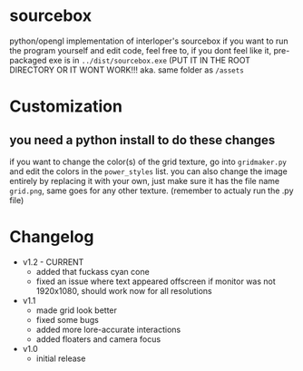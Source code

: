 # sourcebox
python/opengl implementation of interloper's sourcebox
if you want to run the program yourself and edit code, feel free to, if you dont feel like it, pre-packaged exe is in `../dist/sourcebox.exe` (PUT IT IN THE ROOT DIRECTORY OR IT WONT WORK!!! aka. same folder as `/assets`

# Customization
## you need a python install to do these changes
if you want to change the color(s) of the grid texture, go into `gridmaker.py` and edit the colors in the `power_styles` list.
you can also change the image entirely by replacing it with your own, just make sure it has the file name `grid.png`, same goes for any other texture. (remember to actualy run the .py file)

# Changelog
* v1.2 - CURRENT
  * added that fuckass cyan cone
  * fixed an issue where text appeared offscreen if monitor was not 1920x1080, should work now for all resolutions
* v1.1
  * made grid look better
  * fixed some bugs
  * added more lore-accurate interactions
  * added floaters and camera focus
* v1.0
  * initial release
